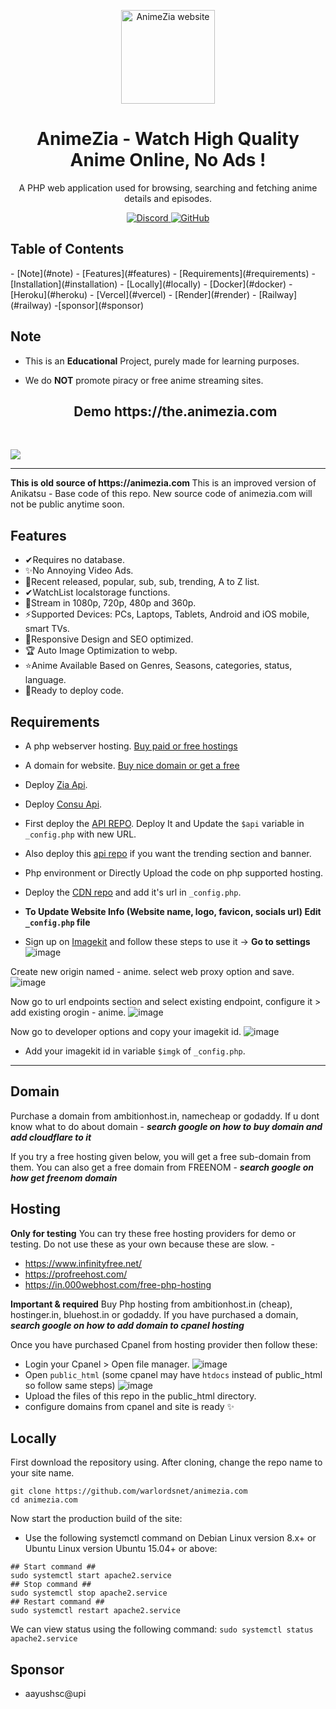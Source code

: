 <p align="center">
  <a href="https://animezia.com/">
    <img alt="AnimeZia website" src="https://cdnzia.pages.dev/images/logo.webp" width="150">
  </a>
</p>

<h1 align="center">
  AnimeZia - Watch High Quality Anime Online, No Ads !
</h1>

<p align="center">
 A PHP web application used for browsing, searching and fetching anime details and episodes.
</p>
<p align="center">
    <a href="https://discord.gg/43pgyxBDPg">
      <img src="https://img.shields.io/discord/987492554486452315?color=7289da&label=discord&logo=discord&logoColor=7289da" alt="Discord">
    </a>
    <a href="https://telegram.me/animezia_updates">
    <img src="https://img.shields.io/badge/-warlordsnet-blue?style=flat-square&logo=telegram&logoColor=white&link=https://www.telegram.me/animezia_updates" alt="GitHub">
  </a>
</p>

<h2> Table of Contents </h2>
- [Note](#note)
- [Features](#features)
- [Requirements](#requirements)
- [Installation](#installation)
  - [Locally](#locally)
  - [Docker](#docker)
  - [Heroku](#heroku)
  - [Vercel](#vercel)
  - [Render](#render)
  - [Railway](#railway)
  -[sponsor](#sponsor)

## Note

* This is an **Educational** Project, purely made for learning purposes.
* We do **NOT** promote piracy or free anime streaming sites.

  <div align="center">
   <h2> Demo https://the.animezia.com </h2> <br>
   <!-- PREVIEW IMAGE -->
<img src="https://blogger.googleusercontent.com/img/b/R29vZ2xl/AVvXsEiceJ8ksJ7c_-6zydA2eB2l9jKM0ls32LALgy60oizZrMn4tJwZ1IH48aurvpgoH6aok11EjXQ5YPfytuc-oXJJ6q5Ar83fV6nXQrvgSdNhQPMZ96dNxkqh6SEyEJK6flk-UWQncxzqurvh_nls_yZ8VEDJ-zDpQeCVKdq1WzztkqsLendtpbNgXYXLQw/s700/Screenshot%202023-04-01%20184807.png">
  </div>
  
  <hr />
<strong>This is old source of https://animezia.com </strong>
This is an improved version of Anikatsu - Base code of this repo.
New source code of animezia.com will not be public anytime soon.


## Features 
 - ✔Requires no database.
 - ✨No Annoying Video Ads.
 - 🎁Recent released, popular, sub, sub, trending, A to Z list.
 - ✔WatchList localstorage functions.
 - 🎉Stream in 1080p, 720p, 480p and 360p.
 - ⚡Supported Devices: PCs, Laptops, Tablets, Android and iOS mobile, smart TVs.
 - 🎨Responsive Design and SEO optimized.
 - 🏆 Auto Image Optimization to webp. 
 - ⭐Anime Available Based on Genres, Seasons, categories, status, language.
 - 🚀Ready to deploy code.


## Requirements
 - A php webserver hosting. [Buy paid or free hostings](#hosting)
 - A domain for website. [Buy nice domain or get a free](#domain)
 - Deploy [Zia Api](#api).
 - Deploy [Consu Api](#api).
 - First deploy the <a href="https://github.com/warlordsnet/zia-api" >API REPO</a>. Deploy It and Update the `$api` variable in `_config.php` with new URL.
 - Also deploy this <a href="https://github.com/warlordsnet/consu-api">api repo</a> if you want the trending section and banner.
 - Php environment or Directly Upload the code on php supported hosting.
 - Deploy the <a href="https://github.com/warlordsnet/cdnzia">CDN repo</a> and add it's url in  `_config.php`.

 - **To Update Website Info (Website name, logo, favicon, socials url) Edit `_config.php` file**
 - Sign up on <a href="https://imagekit.io">Imagekit</a> and follow these steps to use it ->
 **Go to settings**
![image](https://user-images.githubusercontent.com/125268757/231135267-26a145c8-cb6f-49fc-a055-6db70d4529dd.png)

Create new origin named - anime. select web proxy option and save.
![image](https://user-images.githubusercontent.com/125268757/231141699-8963cb08-6298-4278-b5fe-f45223a5b376.png)

Now go to url endpoints section and select existing endpoint, configure it > add existing orogin - anime.
![image](https://user-images.githubusercontent.com/125268757/231142346-fefaf351-6177-4458-b419-b6f095133640.png)

Now go to developer options and copy your imagekit id.
![image](https://user-images.githubusercontent.com/125268757/231146646-e53e1eff-3e03-42dd-9838-3e83823a8c8d.png)

- Add your imagekit id in variable `$imgk` of `_config.php`.

<hr />

## Domain
Purchase a domain from ambitionhost.in, namecheap or godaddy.
If u dont know what to do about domain - **_search google on how to buy domain and add cloudflare to it_**

If you try a free hosting given below, you will get a free sub-domain from them.
You can also get a free domain from FREENOM - **_search google on how get freenom domain_**

## Hosting

**Only for testing**
You can try these free hosting providers for demo or testing. Do not use these as your own because these are slow. -
 - https://www.infinityfree.net/   
 - https://profreehost.com/   
 - https://in.000webhost.com/free-php-hosting


**Important & required**
Buy Php hosting from ambitionhost.in (cheap), hostinger.in, bluehost.in or godaddy.
If you have purchased a domain, **_search google on how to add domain to cpanel hosting_**

Once you have purchased Cpanel from hosting provider then follow these:
 - Login your Cpanel > Open file manager. ![image](https://user-images.githubusercontent.com/96106468/229330640-e5efbb5b-ca74-47f5-8316-f4a052cd9e4a.png)
 - Open `public_html` (some cpanel may have `htdocs` instead of public_html so follow same steps) ![image](https://user-images.githubusercontent.com/96106468/229330740-37fff5cd-fbc1-47fd-a57b-909b9abc50ea.png)
 - Upload the files of this repo in the public_html directory.
 - configure domains from cpanel and site is ready ✨

## Locally

First download the repository using. After cloning, change the repo name to your site name.
```
git clone https://github.com/warlordsnet/animezia.com
cd animezia.com
```

Now start the production build of the site:
 - Use the following systemctl command on Debian Linux version 8.x+ or Ubuntu Linux version Ubuntu 15.04+ or above:

```
## Start command ##
sudo systemctl start apache2.service
## Stop command ##
sudo systemctl stop apache2.service
## Restart command ##
sudo systemctl restart apache2.service
```
We can view status using the following command:
`sudo systemctl status apache2.service`

## Sponsor
 - aayushsc@upi
